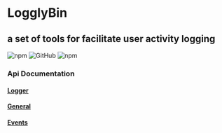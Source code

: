 # LogglyBin

## a set of tools for facilitate user activity logging

![npm](https://img.shields.io/npm/v/logglybin) ![GitHub](https://img.shields.io/github/license/AminAshtiani/logglybin) ![npm](https://img.shields.io/npm/dw/logglybin)

### Api Documentation

#### <a href="./documentation/logger.md">Logger</a>

#### <a href="./documentation/general.md">General</a>

#### <a href="./documentation/events.md">Events</a>